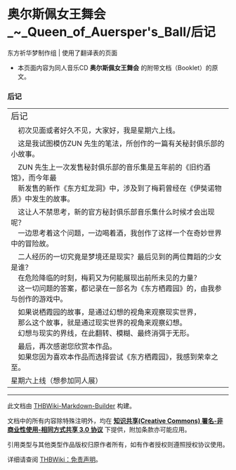 # 奥尔斯佩女王舞会_~_Queen_of_Auersper's_Ball/后记

<!-- source html: G:\repos\THBWiki-Markdown-Builder\THBWikiMarkdown\Temp\main\6\64\ns0%3A%E5%A5%A5%E5%B0%94%E6%96%AF%E4%BD%A9%E5%A5%B3%E7%8E%8B%E8%88%9E%E4%BC%9A_%7E_Queen_of_Auersper%27s_Ball%2F%E5%90%8E%E8%AE%B0.html -->

东方祈华梦制作组 | 使用了翻译表的页面

- 本页面内容为同人音乐CD **奥尔斯佩女王舞会** 的附带文档（Booklet）的原文。


### 后记

<table><tbody><tr class="tt-content-header" id="后记-1" data-pos="&#91;&quot;\u540e\u8bb0&quot;,1&#93;"><td class="tt-zhh" lang="zh"><div class="poem"><big>后记</big></div></td></tr><tr class="tt-content" id="后记-2" data-pos="&#91;&quot;\u540e\u8bb0&quot;,2&#93;"><td class="tt-zh" lang="zh"><div class="poem">　初次见面或者好久不见，大家好，我是星期六上线。</div></td></tr><tr class="tt-content" id="后记-3" data-pos="&#91;&quot;\u540e\u8bb0&quot;,3&#93;"><td class="tt-zh" lang="zh"><div class="poem">　这是我试图模仿ZUN 先生的笔法，所创作的一篇有关秘封俱乐部的小故事。</div></td></tr><tr class="tt-content" id="后记-4" data-pos="&#91;&quot;\u540e\u8bb0&quot;,4&#93;"><td class="tt-zh" lang="zh"><div class="poem">　ZUN 先生上一次发售秘封俱乐部的音乐集是五年前的《旧约酒馆》，而今年最<br>　新发售的新作《东方虹龙洞》中，涉及到了梅莉曾经在《伊奘诺物质》中发生的故事。</div></td></tr><tr class="tt-content" id="后记-5" data-pos="&#91;&quot;\u540e\u8bb0&quot;,5&#93;"><td class="tt-zh" lang="zh"><div class="poem">　这让人不禁思考，新的官方秘封俱乐部音乐集什么时候才会出现呢？<br>　一边思考着这个问题，一边喝着酒，我创作了这样一个在奇妙世界中的冒险故。</div></td></tr><tr class="tt-content" id="后记-6" data-pos="&#91;&quot;\u540e\u8bb0&quot;,6&#93;"><td class="tt-zh" lang="zh"><div class="poem">　二人经历的一切究竟是梦境还是现实？最后见到的两位舞蹈的少女是谁？<br>　在危险降临的时刻，梅莉又为何能展现出前所未见的力量？<br>　这一切问题的答案，都记录在一部名为《东方栖霞园》的，由我参与创作的游戏中。</div></td></tr><tr class="tt-content" id="后记-7" data-pos="&#91;&quot;\u540e\u8bb0&quot;,7&#93;"><td class="tt-zh" lang="zh"><div class="poem">　如果说栖霞园的故事，是通过幻想的视角来观察现实世界，<br>　那么这个故事，就是通过现实世界的视角来观察幻想。<br>　幻想与现实的界线，在此翻转、模糊、最终消弭于无形。</div></td></tr><tr class="tt-content" id="后记-8" data-pos="&#91;&quot;\u540e\u8bb0&quot;,8&#93;"><td class="tt-zh" lang="zh"><div class="poem">　最后，再次感谢您欣赏本作品。<br>　如果您因为喜欢本作品而选择尝试《东方栖霞园》，我感到荣幸之至。</div></td></tr><tr class="tt-content-right" id="后记-9" data-pos="&#91;&quot;\u540e\u8bb0&quot;,9&#93;"><td class="tt-zhr" lang="zh"><div class="poem">星期六上线（想参加同人展）</div></td></tr></tbody></table>







---

此文档由 [THBWiki-Markdown-Builder](https://github.com/Delsin-Yu/THBWiki-Markdown-Builder) 构建。

文档中的所有内容除特殊注明外，均在 [**知识共享(Creative Commons) 署名-非商业性使用-相同方式共享 3.0 协议**](https://creativecommons.org/licenses/by-sa/3.0/deed.zh-hans) 下提供，附加条款亦可能应用。

引用类型与其他类型作品版权归原作者所有，如有作者授权则遵照授权协议使用。

详细请查阅 [THBWiki：免责声明](https://thbwiki.cc/THBWiki:%E5%85%8D%E8%B4%A3%E5%A3%B0%E6%98%8E)。

